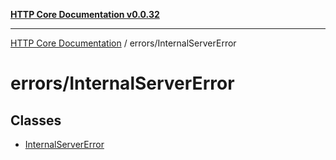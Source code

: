 [**HTTP Core Documentation v0.0.32**](../../README.md)

***

[HTTP Core Documentation](../../modules.md) / errors/InternalServerError

# errors/InternalServerError

## Classes

- [InternalServerError](classes/InternalServerError.md)
